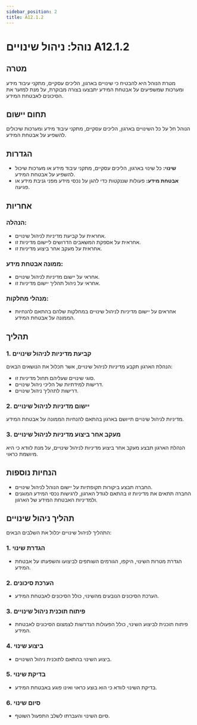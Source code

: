 ```yaml
---
sidebar_position: 2
title: A12.1.2
---
```


# נוהל: ניהול שינויים A12.1.2

## מטרה
מטרת הנוהל היא להבטיח כי שינויים בארגון, הליכים עסקיים, מתקני עיבוד מידע ומערכות שמשפיעים על אבטחת המידע יתבצעו בצורה מבוקרת, על מנת למזער את הסיכונים לאבטחת המידע.

## תחום יישום
הנוהל חל על כל השינויים בארגון, הליכים עסקיים, מתקני עיבוד מידע ומערכות שיכולים להשפיע על אבטחת המידע.

## הגדרות
- **שינוי:** כל שינוי בארגון, הליכים עסקיים, מתקני עיבוד מידע או מערכות שיכול להשפיע על אבטחת המידע.
- **אבטחת מידע:** פעולות שננקטות כדי להגן על נכסי מידע מפני גניבת מידע או פגיעה.

## אחריות
### הנהלה:
- אחראית על קביעת מדיניות לניהול שינויים.
- אחראית על אספקת המשאבים הדרושים ליישום מדיניות זו.
- אחראית על מעקב אחר ביצוע מדיניות זו.

### ממונה אבטחת מידע:
- אחראי על יישום מדיניות לניהול שינויים.
- אחראי על ניהול תהליך יישום מדיניות זו.

### מנהלי מחלקות:
- אחראים על יישום מדיניות לניהול שינויים במחלקות שלהם בהתאם להנחיות הממונה על אבטחת המידע.

## תהליך
### 1. קביעת מדיניות לניהול שינויים
הנהלת הארגון תקבע מדיניות לניהול שינויים, אשר תכלול את הנושאים הבאים:
- סוגי שינויים שעליהם תחול מדיניות זו.
- דרישות למידתיות של הליכי ניהול שינויים.
- דרישות לתהליך ניהול שינויים.

### 2. יישום מדיניות לניהול שינויים
מדיניות לניהול שינויים תייושם בארגון בהתאם להנחיות הממונה על אבטחת המידע.

### 3. מעקב אחר ביצוע מדיניות לניהול שינויים
הנהלת הארגון תבצע מעקב אחר ביצוע מדיניות לניהול שינויים, על מנת לוודא כי היא מיושמת כראוי.

## הנחיות נוספות
- החברה תבצע ביקורות תקופתיות על יישום הנוהל לניהול שינויים.
- החברה תתאים את מדיניות זו בהתאם לגודל הארגון, לרגישות נכסי המידע המוגנים ולמדיניות האבטחת המידע של הארגון.

## תהליך ניהול שינויים
התהליך לניהול שינויים יכלול את השלבים הבאים:

### 1. הגדרת שינוי
- הגדרת מטרות השינוי, היקפו, הגורמים השותפים לביצועו והשפעתו על אבטחת המידע.

### 2. הערכת סיכונים
- הערכת הסיכונים הנובעים מהשינוי, כולל הסיכונים לאבטחת המידע.

### 3. פיתוח תוכנית ניהול שינויים
- פיתוח תוכנית לביצוע השינוי, כולל הפעולות הנדרשות לצמצום הסיכונים לאבטחת המידע.

### 4. ביצוע שינוי
- ביצוע השינוי בהתאם לתוכנית ניהול השינויים.

### 5. בדיקת שינוי
- בדיקת השינוי לוודא כי הוא בוצע כראוי ואינו פוגע באבטחת המידע.

### 6. סיום שינוי
- סיום השינוי והעברתו לשלב התפעול השוטף.
